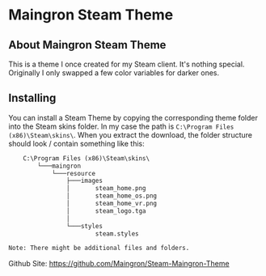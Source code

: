 # Maingron Steam Theme


## About Maingron Steam Theme
This is a theme I once created for my Steam client. It's nothing special. Originally I only swapped a few color variables for darker ones.


## Installing
You can install a Steam Theme by copying the corresponding theme folder into the Steam skins folder. In my case the path is `C:\Program Files (x86)\Steam\skins\`. When you extract the download, the folder structure should look / contain something like this:
```txt
    C:\Program Files (x86)\Steam\skins\
        └───maingron
            └───resource
                ├───images
                │       steam_home.png
                │       steam_home_os.png
                │       steam_home_vr.png
                │       steam_logo.tga
                │
                └───styles
                        steam.styles

Note: There might be additional files and folders.
```




Github Site: https://github.com/Maingron/Steam-Maingron-Theme